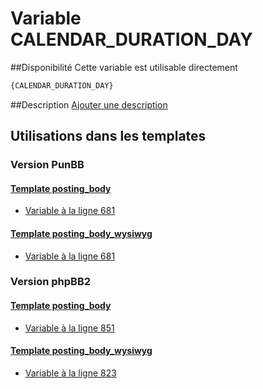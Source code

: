 # Variable CALENDAR_DURATION_DAY

##Disponibilité
Cette variable est utilisable directement

```html
{CALENDAR_DURATION_DAY}
```

##Description
[Ajouter une description](https://fa-tvars.appspot.com/var/CALENDAR_DURATION_DAY)

## Utilisations dans les templates

### Version PunBB

#### [Template posting_body](punbb/posting_body.md#readme)
* [Variable &agrave; la ligne 681](../punbb/posting_body.tpl#L681)

#### [Template posting_body_wysiwyg](punbb/posting_body_wysiwyg.md#readme)
* [Variable &agrave; la ligne 681](../punbb/posting_body_wysiwyg.tpl#L681)

### Version phpBB2

#### [Template posting_body](subsilver/posting_body.md#readme)
* [Variable &agrave; la ligne 851](../subsilver/posting_body.tpl#L851)

#### [Template posting_body_wysiwyg](subsilver/posting_body_wysiwyg.md#readme)
* [Variable &agrave; la ligne 823](../subsilver/posting_body_wysiwyg.tpl#L823)